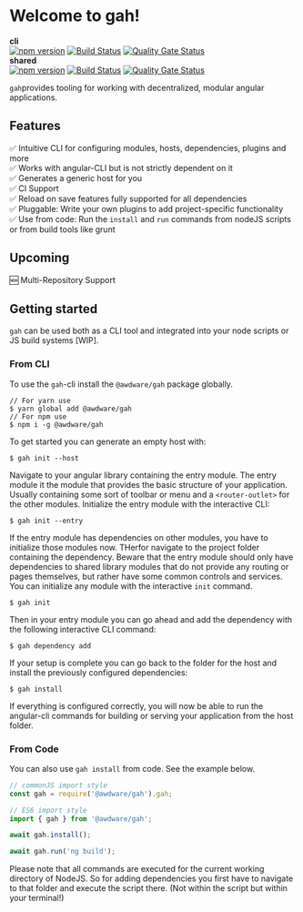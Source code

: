 
# Welcome to gah!

<b>cli</b><br>
[![npm version](https://badge.fury.io/js/%40awdware%2Fgah.svg)](https://badge.fury.io/js/%40awdware%2Fgah) [![Build Status](https://dev.azure.com/loaderb0t/gah/_apis/build/status/gah?branchName=master)](https://dev.azure.com/loaderb0t/gah/_build/latest?definitionId=27&branchName=master) [![Quality Gate Status](https://sonarcloud.io/api/project_badges/measure?project=awdware_gah-cli&metric=alert_status)](https://sonarcloud.io/dashboard?id=awdware_gah-cli)
<br><b>shared</b><br>
[![npm version](https://badge.fury.io/js/%40awdware%2Fgah-shared.svg)](https://badge.fury.io/js/%40awdware%2Fgah-shared) [![Build Status](https://dev.azure.com/loaderb0t/gah/_apis/build/status/ci-gah-shared?branchName=master)](https://dev.azure.com/loaderb0t/gah/_build/latest?definitionId=29&branchName=master) [![Quality Gate Status](https://sonarcloud.io/api/project_badges/measure?project=awdware_gah&metric=alert_status)](https://sonarcloud.io/dashboard?id=awdware_gah)

`gah`provides tooling for working with decentralized, modular angular applications.

## Features
✅ Intuitive CLI for configuring modules, hosts, dependencies, plugins and more  
✅ Works with angular-CLI but is not strictly dependent on it  
✅ Generates a generic host for you  
✅ CI Support  
✅ Reload on save features fully supported for all dependencies  
✅ Pluggable: Write your own plugins to add project-specific functionality  
✅ Use from code: Run the `install` and `run` commands from nodeJS scripts or from build tools like grunt  

## Upcoming
🆕 Multi-Repository Support  

## Getting started
`gah` can be used both as a CLI tool and integrated into your node scripts or JS build systems [WIP].

### From CLI
To use the `gah`-cli install the `@awdware/gah` package globally.
```
// For yarn use
$ yarn global add @awdware/gah
// For npm use
$ npm i -g @awdware/gah
```
To get started you can generate an empty host with:
```
$ gah init --host
```
Navigate to your angular library containing the entry module. The entry module it the module that provides the basic structure of your application. Usually containing some sort of toolbar or menu and a `<router-outlet>` for the other modules. Initialize the entry module with the interactive CLI:
```
$ gah init --entry
```
If the entry module has dependencies on other modules, you have to initialize those modules now. THerfor navigate to the project folder containing the dependency. Beware that the entry module should only have dependencies to shared library modules that do not provide any routing or pages themselves, but rather have some common controls and services. You can initialize any module with the interactive `init` command.
```
$ gah init
```
Then in your entry module you can go ahead and add the dependency with the following interactive CLI command:
```
$ gah dependency add
```
If your setup is complete you can go back to the folder for the host and install the previously configured dependencies:
```
$ gah install
```
If everything is configured correctly, you will now  be able to run the angular-cli commands for building or serving your application from the host folder.

### From Code
You can also use `gah install` from code. See the example below.
```TypeScript
// commonJS import style
const gah = require('@awdware/gah').gah;

// ES6 import style
import { gah } from '@awdware/gah';

await gah.install();

await gah.run('ng build');
```
Please note that all commands are executed for the current working directory of NodeJS. So for adding dependencies you first have to navigate to that folder and execute the script there. (Not within the script but within your terminal!)
